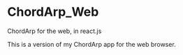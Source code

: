 # ChordArp_Web
ChordArp for the web, in react.js

This is a version of my ChordArp app for the web browser.
